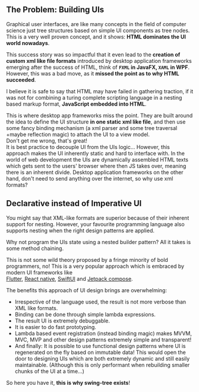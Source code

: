 ## The Problem: Building UIs ##

Graphical user interfaces, are like many
concepts in the field of computer science
just tree structures based on simple UI
components as tree nodes.
This is a very well proven concept, and it shows:
**HTML dominates the UI world nowadays**. 

This success story was so impactful that it even lead to the **creation of 
custom xml like file formats** introduced by desktop application frameworks 
emerging after the success of HTML, think of **`FXML` in JavaFX, `XAML` in WPF**.
However, this was a bad move, as it **missed the point as to why HTML succeeded**.

I believe it is safe to say that 
HTML may have failed in gathering traction, if it was not for combining a turing complete scripting 
language in a nesting based markup format, **JavaScript embedded into HTML**.

This is where desktop app frameworks miss the point. 
They are built around the idea to define the UI structure **in one static xml like file**, 
and then use some fancy binding mechanism (a xml parser and some tree traversal +maybe reflection magic) 
to attach the UI to a view model.<br>
Don't get me wrong, that's great! <br>
It is best practice to decouple UI from the UIs logic...
However, this approach makes the UI inherently static and hard to interface with.
In the world of web development the UIs are dynamically assembled HTML texts which gets sent to 
the users' browser where then JS takes over, meaning there is an inherent divide.
Desktop application frameworks on the other hand, don't need to send anything 
over the internet, so why use xml formats?


## Declarative instead of Imperative UI #

You might say that XML-like formats are superior 
because of their inherent support for nesting.
However, your favourite programming language also supports nesting 
when the right design patterns are applied.

Why not program the UIs state using a nested builder pattern? 
All it takes is some method chaining.

This is not some wild theory proposed by a fringe minority
of bold programmers, no! This is a very popular approach
which is embraced by modern UI frameworks like  
[Flutter](https://flutter.dev/), 
[React native](https://reactnative.dev/), 
[SwiftUI](https://developer.apple.com/tutorials/swiftui/) 
and [Jetpack compose](https://developer.android.com/jetpack/compose).

The benefits this approach of UI design brings
are overwhelming:

- Irrespective of the language used, the result is not more verbose than XML like formats.
- Binding can be done through simple lambda expressions.
- The result UI is extremely debuggable.
- It is easier to do fast prototyping.
- Lambda based event registration (instead binding magic) makes MVVM, MVC, MVP and other design patterns extremely simple and transparent!
- And finally: It is possible to use functional design patterns where UI is regenerated on the fly based on immutable data! 
This would open the door to designing UIs which are both extremely dynamic and still easily maintainable.
(Although this is only performant when rebuilding smaller chunks of the UI at a time...)

So here you have it, **this is why swing-tree exists**!